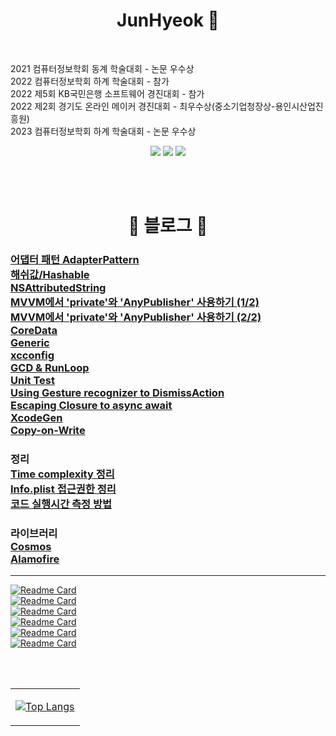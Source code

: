  <!-- <p style="font-size: 30px;" align="center">JunHyeok 🐈‍⬛ <p>  -->

 <h1 align="center"> JunHyeok 🐶‍ </h1>

<br>

<p>
	2021 컴퓨터정보학회 동계 학술대회 - 논문 우수상<br>
	2022 컴퓨터정보학회 하계 학술대회 - 참가<br>
	2022 제5회 KB국민은행 소프트웨어 경진대회 - 참가<br>
	2022 제2회 경기도 온라인 메이커 경진대회 - 최우수상(중소기업청장상-용인시산업진흥원)<br>
    2023 컴퓨터정보학회 하계 학술대회 - 논문 우수상<br>
</p>

<p align="center">
<!-- <a href="https://wnsgur9137.github.io"><img src="https://img.shields.io/badge/Tech Vlog-222222?style=flat-square&logo=github&logoColor=white"/></a> -->
<a href="https://medium.com/@cbaddaafcbbabb"><img src="https://img.shields.io/badge/Tech Vlog-222222?style=flat-square&logo=github&logoColor=white"/></a>
<!--
<a href="https://wnsgur9137.notion.site/IOS-a307fbbee522498f875188a3c160c135"><img src="https://img.shields.io/badge/Portfolio-181A1D?style=flat-square&logo=Notion&logoColor=white"/></a>
-->
<a href="mailto:wnsgur9137@icloud.com"><img src="https://img.shields.io/badge/Email-3693F3?style=flat-square&logo=gmail&logoColor=white"/></a>
<a href="https://hits.seeyoufarm.com"><img src="https://hits.seeyoufarm.com/api/count/incr/badge.svg?url=https%3A%2F%2Fgithub.com%2Fwnsgur9137&count_bg=%2379C83D&title_bg=%23555555&icon=github.svg&icon_color=%23E7E7E7&title=방문자+수&edge_flat=false"/></a>
</p>


<br>
<br>

<h1 align="center"> 📝 블로그 📝 </h1>
<!-- <p align="center"> -->
    <h3>
    <a href="https://medium.com/@cbaddaafcbbabb/swift-adapter-pattern-dabb6727013d">어댑터 패턴 AdapterPattern</font></a><br>
    <a href="https://medium.com/@junhyeok9137/swift-hash-value-hashable-240e5b503de6">해쉬값/Hashable</a><br>
    <a href="https://medium.com/@cbaddaafcbbabb/swift-nsattributedstring-fd5ffa37359f">NSAttributedString</a><br>
    <a href="https://medium.com/@junhyeok9137/swift-use-private-anypublisher-in-viewmodel-1c4acfa83b65">MVVM에서 'private'와 'AnyPublisher' 사용하기 (1/2)</a><br>
    <a href="https://medium.com/@junhyeok9137/swift-use-private-anypublisher-in-viewmodel-2-2-9a9755376cc2">MVVM에서 'private'와 'AnyPublisher' 사용하기 (2/2)</a><br>
    <a href="https://medium.com/@cbaddaafcbbabb/swift-coredata-7b2ba1f7b836">CoreData</a><br>
    <a href="https://medium.com/@cbaddaafcbbabb/swift-generic-제네릭-a333175bae2a">Generic</a><br>
    <a href="https://medium.com/@cbaddaafcbbabb/swift-xcconfig-file-1545b64e480">xcconfig</a><br>
    <a href="https://medium.com/@cbaddaafcbbabb/swift-timer-on-gcd-cda20effdc43">GCD & RunLoop</a><br>
    <a href="https://medium.com/@cbaddaafcbbabb/swift-unittest-11673329acf6">Unit Test</a><br>
    <a href="https://medium.com/@junhyeok9137/swift-using-gesture-recognizer-to-dismissaction-ac3fb9e81620">Using Gesture recognizer to DismissAction</a><br>
    <a href="https://medium.com/@junhyeok9137/swift-escaping-closure-to-async-await-d18c7fb7b402">Escaping Closure to async await</a><br>
	<a href="https://medium.com/@junhyeok9137/swift-xcodegen-0c258f380d36">XcodeGen</a><br>
    <a href="https://medium.com/@junhyeok9137/swift-copy-on-write-53ae35411053">Copy-on-Write</a><br>
    <h3>정리<br>
    <a href="https://medium.com/@junhyeok9137/swift-time-complexity-46775556927a">Time complexity 정리</a><br>
    <a href="https://medium.com/@junhyeok9137/swift-xcode-info-plist-privacy-188d151fb3a3">Info.plist 접근권한 정리</a><br>
    <a href="https://medium.com/@junhyeok9137/swift-timeinterval-29cf82e88484">코드 실행시간 측정 방법</a><br>
    <h3>라이브러리<br>
    <a href="https://medium.com/@junhyeok9137/ios-library-cosmos-2eb5f655a9cf">Cosmos</a><br>
    <a href="https://medium.com/@cbaddaafcbbabb/swift-alamofire-84297f5830c">Alamofire</a><br>
    </h3>
<!-- </p> -->
<hr>

[![Readme Card](https://github-readme-stats.vercel.app/api/pin/?username=wnsgur9137&repo=iOS_TabBarBase)](https://github.com/wnsgur9137/iOS_TabBarBase)<br>
[![Readme Card](https://github-readme-stats.vercel.app/api/pin/?username=wnsgur9137&repo=CICD_FastLaneBase)](https://github.com/wnsgur9137/CICD_FastLaneBase)<br>
[![Readme Card](https://github-readme-stats.vercel.app/api/pin/?username=wnsgur9137&repo=CryptographyMock)](https://github.com/wnsgur9137/CryptographyMock)<br>
[![Readme Card](https://github-readme-stats.vercel.app/api/pin/?username=wnsgur9137&repo=CoreDataMock)](https://github.com/wnsgur9137/CoreDataMock)<br>
[![Readme Card](https://github-readme-stats.vercel.app/api/pin/?username=wnsgur9137&repo=AdapterPattern)](https://github.com/wnsgur9137/AdapterPattern)<br>
[![Readme Card](https://github-readme-stats.vercel.app/api/pin/?username=wnsgur9137&repo=InAppPurchaseMock)](https://github.com/wnsgur9137/InAppPurchaseMock)<br>

<br>
<br>

<!-- <h1 align="center"> 💻 Tech Stack 💻 </h1>
<p align="center">
    <img src="https://img.shields.io/badge/Swift-F05138?style=flat-square&logo=swift&logoColor=white"/>
	<img src="https://img.shields.io/badge/SwiftUI-0052CC?style=flat-square&logo=swift&logoColor=white"/>
	<img src="https://img.shields.io/badge/RxSwift-B7178C?style=flat-square&logo=ReactiveX&logoColor=white"/>
	<img src="https://img.shields.io/badge/Combine-0052CC?style=flat-square&logo=swift&logoColor=white"/>
    <img src="https://img.shields.io/badge/Python-3776AB?style=flat-square&logo=python&logoColor=white"/>
    <!-- <img src="https://img.shields.io/badge/Jupyter-F37626?style=flat-square&logo=jupyter&logoColor=white"/>
    <img src="https://img.shields.io/badge/Spring-6DB33F?style=flat-square&logo=spring&logoColor=white"/>
    <img src="https://img.shields.io/badge/Java-3776AB?style=flat-square&logo=java&logoColor=white"/>
    <img src="https://img.shields.io/badge/JavaScript-F7DF1E?style=flat-square&logo=javaScript&logoColor=white"/>
    <img src="https://img.shields.io/badge/Cpp-00599C?style=flat-square&logo=C&logoColor=white"/>
    <img src="https://img.shields.io/badge/HTML-E34F26?style=flat-square&logo=html5&logoColor=white"/>
    <img src="https://img.shields.io/badge/CSS-1572B6?style=flat-square&logo=css3&logoColor=white"/>
</p>

<br>
<br> -->

<!--
<h1 align="center"> 
    <img width="28px" height="28px" src="https://cdn.jsdelivr.net/npm/simple-icons@v7/icons/github.svg"/> GitHub Stats 
    <img width="28px" height="28px" src="https://cdn.jsdelivr.net/npm/simple-icons@v7/icons/github.svg"/> 
</h1>

<table align="center">
<tr>
<td>

![wnsgur9137's GitHub stats](https://github-readme-stats.vercel.app/api?username=wnsgur9137&show_icons=&theme=dark)

</td>
</tr>
</table> 
-->



<table align="center">
<tr>
<td>

<!-- [![Top Langs](https://github-readme-stats.vercel.app/api/top-langs/? username=wnsgur9137&layout=compact&theme=dark&langs_count=10)](https://github.com/anuraghazra/github-readme-stats) -->
[![Top Langs](https://github-readme-stats.vercel.app/api/top-langs/?username=wnsgur9137&layout=pie&hide=jupyternotebook,css,html)](https://github.com/anuraghazra/github-readme-stats)

</td>
</tr>
</table>


<!-- <table align="center">
<tr>
<td colspan="2" style="text-align: center;">

[![Solved.ac profile](http://mazassumnida.wtf/api/v2/generate_badge?boj=wnsgur9137)](https://solved.ac/wnsgur9137)

</td>
</tr>
</table> -->

<!--
![hyp3rflow's solved.ac stats](https://github-readme-solvedac.hyp3rflow.vercel.app/api/?handle=wnsgur9137)
-->
